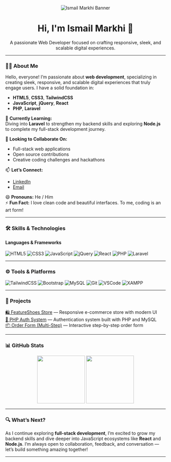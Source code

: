 <p align="center">
  <img src="https://raw.githubusercontent.com/IsmailMarkhi/IsmailMarkhi/main/banner.gif" alt="Ismail Markhi Banner" />
</p>

<h1 align="center">Hi, I'm Ismail Markhi 👋</h1>
<p align="center">
  A passionate Web Developer focused on crafting responsive, sleek, and scalable digital experiences.
</p>

---

### 👨‍💻 About Me

Hello, everyone! I’m passionate about **web development**, specializing in creating sleek, responsive, and scalable digital experiences that truly engage users. I have a solid foundation in:

- **HTML5**, **CSS3**, **TailwindCSS**
- **JavaScript**, **jQuery**, **React**
- **PHP**, **Laravel**

🌱 **Currently Learning:**  
Diving into **Laravel** to strengthen my backend skills and exploring **Node.js** to complete my full-stack development journey.

💞 **Looking to Collaborate On:**  
- Full-stack web applications  
- Open source contributions  
- Creative coding challenges and hackathons

📫 **Let’s Connect:**  
- [LinkedIn](https://www.linkedin.com/in/ismailmarkhi)  
- [Email](mailto:ismailmarkhi17@gmail.com)  

😄 **Pronouns:** He / Him  
⚡ **Fun Fact:** I love clean code and beautiful interfaces. To me, coding is an art form!

---

### 🛠 Skills & Technologies

#### Languages & Frameworks
![HTML5](https://img.shields.io/badge/-HTML5-000?&logo=html5)
![CSS3](https://img.shields.io/badge/-CSS3-000?&logo=css3)
![JavaScript](https://img.shields.io/badge/-JavaScript-000?&logo=javascript)
![jQuery](https://img.shields.io/badge/-jQuery-000?&logo=jquery)
![React](https://img.shields.io/badge/-React-000?&logo=react)
![PHP](https://img.shields.io/badge/-PHP-000?&logo=php)
![Laravel](https://img.shields.io/badge/-Laravel-000?&logo=laravel)

---

### ⚙️ Tools & Platforms

![TailwindCSS](https://img.shields.io/badge/-TailwindCSS-black?style=flat-square&logo=tailwind-css&logoColor=38B2AC)
![Bootstrap](https://img.shields.io/badge/-Bootstrap-black?style=flat-square&logo=bootstrap&logoColor=563D7C)
![MySQL](https://img.shields.io/badge/-MySQL-black?style=flat-square&logo=mysql&logoColor=4479A1)
![Git](https://img.shields.io/badge/-Git-black?style=flat-square&logo=git&logoColor=F05032)
![VSCode](https://img.shields.io/badge/-VSCode-black?style=flat-square&logo=visual-studio-code&logoColor=007ACC)
![XAMPP](https://img.shields.io/badge/-XAMPP-black?style=flat-square&logo=xampp&logoColor=FB7A24)

---

### 🚀 Projects

[🛍 FeatureShoes Store](https://github.com/IsmailMarkhi/FeatureShoes) — Responsive e-commerce store with modern UI  
[🧰 PHP Auth System](https://github.com/IsmailMarkhi/php-auth) — Authentication system built with PHP and MySQL  
[📦 Order Form (Multi-Step)](https://github.com/IsmailMarkhi/order-form) — Interactive step-by-step order form  

---

### 📊 GitHub Stats

<p align="center">
  <img height="150px" src="https://github-readme-stats.vercel.app/api?username=IsmailMarkhi&show_icons=true&hide_border=true&theme=gruvbox&count_private=true" />
  <img height="150px" src="https://github-readme-stats.vercel.app/api/top-langs/?username=IsmailMarkhi&layout=compact&hide_border=true&theme=gruvbox" />
</p>

---

### 🔍 What’s Next?

As I continue exploring **full-stack development**, I’m excited to grow my backend skills and dive deeper into JavaScript ecosystems like **React** and **Node.js**. I’m always open to collaboration, feedback, and conversation — let’s build something amazing together!

---

<!---
IsmailMarkhi/IsmailMarkhi is a ✨ special ✨ repository because its `README.md` appears on your GitHub profile.
--->
